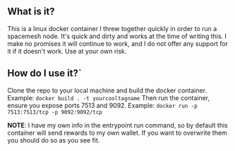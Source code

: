 ## What is it?

This is a linux docker container I threw together quickly in order to run a spacemesh node. It's quick and dirty and works at the time of writing this. I make no promises it will continue to work, and I do not offer any support for it if it doesn't work. Use at your own risk.


## How do I use it?`

Clone the repo to your local machine and build the docker container. Example: `docker build . -t yourcooltagname`
Then run the container, ensure you expose ports 7513 and 9092. Example: `docker run -p 7513:7513/tcp -p 9092:9092/tcp`

**NOTE**: I have my own info in the entrypoint run command, so by default this container will send rewards to my own wallet. If you want to overwrite them you should do so as you see fit.